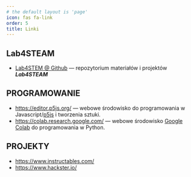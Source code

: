 ```yaml
---
# the default layout is 'page'
icon: fas fa-link
order: 5
title: Linki
---
```


## Lab4STEAM
 - [Lab4STEM @ Github](https://github.com/Lab4STEAM) — repozytorium materiałów i projektów ***Lab4STEAM***

## PROGRAMOWANIE
- https://editor.p5js.org/ — webowe środowisko do programowania w Javascript/[p5js](https://p5js.org/) i tworzenia sztuki.
- https://colab.research.google.com/ — webowe środowisko [Google Colab](https://colab.google/) do programowania w Python.

## PROJEKTY
- https://www.instructables.com/
- https://www.hackster.io/
